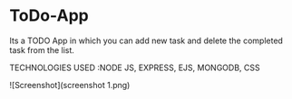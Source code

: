 # ToDo-App
Its a TODO App in which you can add new task and delete the completed task from the list.

TECHNOLOGIES USED :NODE JS, EXPRESS, EJS, MONGODB, CSS

![Screenshot](screenshot 1.png)

